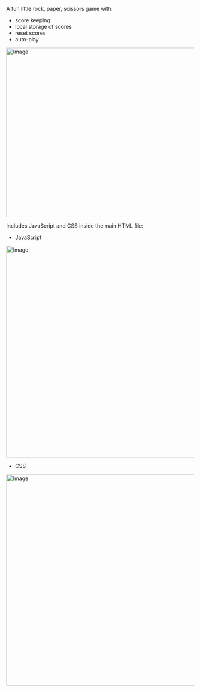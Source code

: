 A fun little rock, paper, scissors game with:
  - score keeping
  - local storage of scores
  - reset scores
  - auto-play


<img width="540" height="453" alt="Image" src="https://github.com/user-attachments/assets/56182e95-6d44-4e0c-97df-decc127281d7" />

Includes JavaScript and CSS inside the main HTML file:

  - JavaScript
<img width="691" height="565" alt="Image" src="https://github.com/user-attachments/assets/67d0e163-6d42-4832-b357-aa0d8db59c4b" />

  - CSS
<img width="691" height="565" alt="Image" src="https://github.com/user-attachments/assets/06d3722f-adbd-4f16-9741-b24a5c69d1df" />


